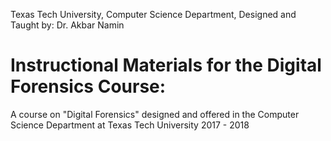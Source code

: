 Texas Tech University, Computer Science Department, 
Designed and Taught by: Dr. Akbar Namin
# Instructional Materials for the Digital Forensics Course: 
A course on "Digital Forensics" designed and offered in the Computer Science Department at Texas Tech University 2017 - 2018
